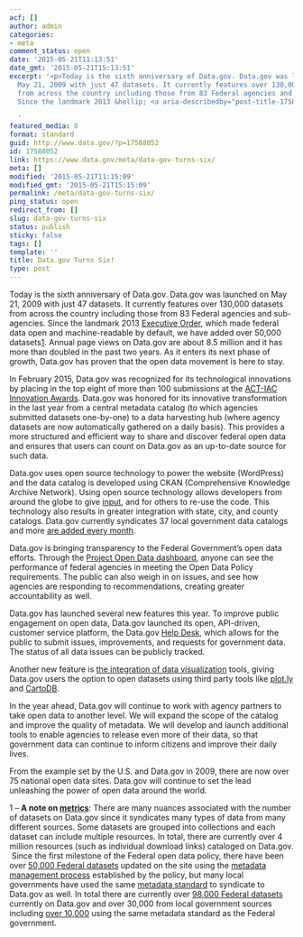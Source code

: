 ```yaml
---
acf: []
author: admin
categories:
- meta
comment_status: open
date: '2015-05-21T11:13:51'
date_gmt: '2015-05-21T15:13:51'
excerpt: '<p>Today is the sixth anniversary of Data.gov. Data.gov was launched on
  May 21, 2009 with just 47 datasets. It currently features over 130,000 datasets
  from across the country including those from 83 Federal agencies and sub-agencies.
  Since the landmark 2013 &hellip; <a aria-describedby="post-title-17588052" href="https://www.data.gov/meta/data-gov-turns-six/">Continued</a></p>

  '
featured_media: 0
format: standard
guid: http://www.data.gov/?p=17588052
id: 17588052
link: https://www.data.gov/meta/data-gov-turns-six/
meta: []
modified: '2015-05-21T11:15:09'
modified_gmt: '2015-05-21T15:15:09'
permalink: /meta/data-gov-turns-six/
ping_status: open
redirect_from: []
slug: data-gov-turns-six
status: publish
sticky: false
tags: []
template: ''
title: Data.gov Turns Six!
type: post
---
```

Today is the sixth anniversary of Data.gov. Data.gov was launched on May 21, 2009 with just 47 datasets. It currently features over 130,000 datasets from across the country including those from 83 Federal agencies and sub-agencies. Since the landmark 2013 [Executive Order](https://www.whitehouse.gov/the-press-office/2013/05/09/executive-order-making-open-and-machine-readable-new-default-government-), which made federal data open and machine-readable by default, we have added over 50,000 datasets[1](#footnote-1). Annual page views on Data.gov are about 8.5 million and it has more than doubled in the past two years. As it enters its next phase of growth, Data.gov has proven that the open data movement is here to stay.


In February 2015, Data.gov was recognized for its technological innovations by placing in the top eight of more than 100 submissions at the [ACT-IAC Innovation Awards](https://www.data.gov/opendata/data-gov-places-top-8-finalist-2015-innovation-awards/). Data.gov was honored for its innovative transformation in the last year from a central metadata catalog (to which agencies submitted datasets one-by-one) to a data harvesting hub (where agency datasets are now automatically gathered on a daily basis). This provides a more structured and efficient way to share and discover federal open data and ensures that users can count on Data.gov as an up-to-date source for such data.


Data.gov uses open source technology to power the website (WordPress) and the data catalog is developed using CKAN (Comprehensive Knowledge Archive Network). Using open source technology allows developers from around the globe to give [input](https://github.com/GSA/data.gov/blob/master/CONTRIBUTING.md), and for others to re-use the code. This technology also results in greater integration with state, city, and county catalogs. Data.gov currently syndicates 37 local government data catalogs and more [are added every month](https://www.data.gov/local/add).


Data.gov is bringing transparency to the Federal Government’s open data efforts. Through the [Project Open Data dashboard](http://labs.data.gov/dashboard), anyone can see the performance of federal agencies in meeting the Open Data Policy requirements. The public can also weigh in on issues, and see how agencies are responding to recommendations, creating greater accountability as well.


Data.gov has launched several new features this year. To improve public engagement on open data, Data.gov launched its open, API-driven, customer service platform, the Data.gov [Help Desk](https://www.data.gov/meta/announcing-data-gov-help-desk/), which allows for the public to submit issues, improvements, and requests for government data. The status of all data issues can be publicly tracked.


Another new feature is [the integration of data visualization](https://www.data.gov/meta/open-apps/) tools, giving Data.gov users the option to open datasets using third party tools like [plot.ly](https://plot.ly/) and [CartoDB](http://cartodb.com/).


In the year ahead, Data.gov will continue to work with agency partners to take open data to another level. We will expand the scope of the catalog and improve the quality of metadata. We will develop and launch additional tools to enable agencies to release even more of their data, so that government data can continue to inform citizens and improve their daily lives.


From the example set by the U.S. and Data.gov in 2009, there are now over 75 national open data sites. Data.gov will continue to set the lead unleashing the power of open data around the world.


1 – **A note on [metrics](https://www.data.gov/metrics)**: There are many nuances associated with the number of datasets on Data.gov since it syndicates many types of data from many different sources. Some datasets are grouped into collections and each dataset can include multiple resources. In total, there are currently over 4 million resources (such as individual download links) cataloged on Data.gov.  Since the first milestone of the Federal open data policy, there have been over [50,000 Federal datasets](http://catalog.data.gov/dataset?q=metadata_created%3A[2013-11-30T23%3A59%3A59Z+TO+NOW]&sort=views_recent+desc&metadata_type=non-geospatial&organization_type=Federal+Government) updated on the site using the [metadata management process](https://project-open-data.cio.gov/implementation-guide/) established by the policy, but many local governments have used the same [metadata standard](https://project-open-data.cio.gov/v1.1/schema/) to syndicate to Data.gov as well. In total there are currently over [98,000 Federal datasets](https://catalog.data.gov/dataset?organization_type=Federal+Government) currently on Data.gov and over 30,000 from local government sources including [over 10,000](http://catalog.data.gov/dataset?groups=local) using the same metadata standard as the Federal government.


